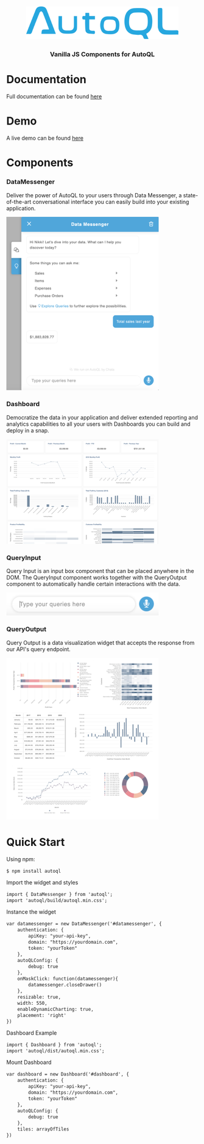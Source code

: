 <h1 align="center"><img src="public/autoql-logo.png" style="text-align: center; width: 400px"/></h1>
<h3 align="center"><b>Vanilla JS Components for AutoQL</b></h3>
<!-- [![Coverage](coverage/badge.svg)]() -->

# Documentation

Full documentation can be found [here](https://chata.readme.io/docs/vanilla-components)

# Demo

A live demo can be found [here](https://tubular-hamster-7f326f.netlify.app)

# Components

### DataMessenger

Deliver the power of AutoQL to your users through Data Messenger, a state-of-the-art conversational interface you can easily build into your existing application.

<img src="public/data-messenger.png" width="400px">

### Dashboard

Democratize the data in your application and deliver extended reporting and analytics capabilities to all your users with Dashboards you can build and deploy in a snap.

<img src="public/dashboard.png" width="400px">

### QueryInput

Query Input is an input box component that can be placed anywhere in the DOM. The QueryInput component works together with the QueryOutput component to automatically handle certain interactions with the data.

<img src="public/query-input.png" width="400px">

### QueryOutput

Query Output is a data visualization widget that accepts the response from our API's query endpoint.

<img src="public/query-output.jpg" width="400px">

# Quick Start

Using npm:

```
$ npm install autoql
```

Import the widget and styles

```
import { DataMessenger } from 'autoql';
import 'autoql/build/autoql.min.css';
```

Instance the widget

```
var datamessenger = new DataMessenger('#datamessenger', {
    authentication: {
        apiKey: "your-api-key",
        domain: "https://yourdomain.com",
        token: "yourToken"
    },
    autoQLConfig: {
        debug: true
    },
    onMaskClick: function(datamessenger){
        datamessenger.closeDrawer()
    },
    resizable: true,
    width: 550,
    enableDynamicCharting: true,
    placement: 'right'
})
```

Dashboard Example

```
import { Dashboard } from 'autoql';
import 'autoql/dist/autoql.min.css';
```
Mount Dashboard

```
var dashboard = new Dashboard('#dashboard', {
    authentication: {
        apiKey: "your-api-key",
        domain: "https://yourdomain.com",
        token: "yourToken"
    },
    autoQLConfig: {
        debug: true
    },
    tiles: arrayOfTiles
})
```
